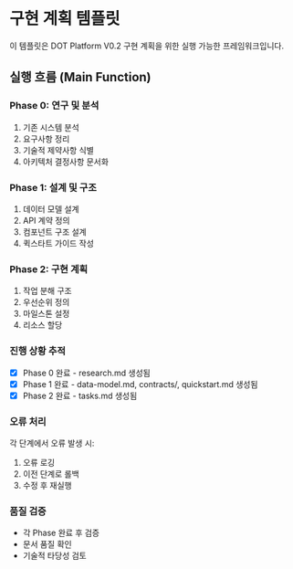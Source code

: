 # 구현 계획 템플릿

이 템플릿은 DOT Platform V0.2 구현 계획을 위한 실행 가능한 프레임워크입니다.

## 실행 흐름 (Main Function)

### Phase 0: 연구 및 분석
1. 기존 시스템 분석
2. 요구사항 정리
3. 기술적 제약사항 식별
4. 아키텍처 결정사항 문서화

### Phase 1: 설계 및 구조
1. 데이터 모델 설계
2. API 계약 정의
3. 컴포넌트 구조 설계
4. 퀵스타트 가이드 작성

### Phase 2: 구현 계획
1. 작업 분해 구조
2. 우선순위 정의
3. 마일스톤 설정
4. 리소스 할당

### 진행 상황 추적
- [x] Phase 0 완료 - research.md 생성됨
- [x] Phase 1 완료 - data-model.md, contracts/, quickstart.md 생성됨
- [x] Phase 2 완료 - tasks.md 생성됨

### 오류 처리
각 단계에서 오류 발생 시:
1. 오류 로깅
2. 이전 단계로 롤백
3. 수정 후 재실행

### 품질 검증
- 각 Phase 완료 후 검증
- 문서 품질 확인
- 기술적 타당성 검토
